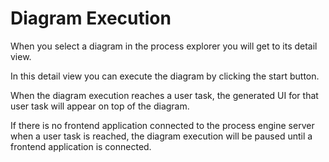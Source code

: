 # Diagram Execution

When you select a diagram in the process explorer you will get to its detail view.

In this detail view you can execute the diagram by clicking the start button.

When the diagram execution reaches a user task, the generated UI for that user task will appear on top of the diagram.

If there is no frontend application connected to the process engine server when a user task is reached, the diagram execution will be paused until a frontend application is connected.
